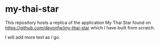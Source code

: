 # my-thai-star
This repository hosts a replica of the application My Thai Star found on https://github.com/devonfw/my-thai-star which I have built from scratch. 

I will add more text as I go. 
